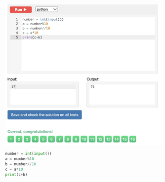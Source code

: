 ![Solution](https://github.com/KaiFig/unit-1/blob/main/Snakify/Lesson%202/Swap_digits.jpg)

```.py
number = int(input())
a = number%10
b = number//10
c = a*10
print(c+b)
